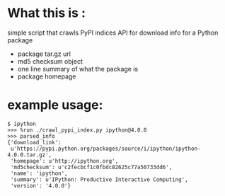 # What this is :
simple script that crawls PyPI indices API for download info for a Python package 
* package tar.gz url
* md5 checksum object
* one line summary of what the package is 
* package homepage 

# example usage:
```
$ ipython 
>>> %run ./crawl_pypi_index.py ipython@4.0.0
>>> parsed_info
{'download_link':
 u'https://pypi.python.org/packages/source/i/ipython/ipython-4.0.0.tar.gz',
 'homepage': u'http://ipython.org',
 'md5checksum': u'c2fecbcf1c0fbdc82625c77a50733dd6',
 'name': 'ipython',
 'summary': u'IPython: Productive Interactive Computing',
 'version': '4.0.0'}
```

